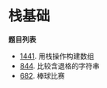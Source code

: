 # 栈基础

**题目列表**

- [1441](https://leetcode.cn/problems/build-an-array-with-stack-operations/description/). 用栈操作构建数组
- [844](https://leetcode.cn/problems/backspace-string-compare/description/). 比较含退格的字符串
- [682](https://leetcode.cn/problems/baseball-game/submissions/614786649/). 棒球比赛
